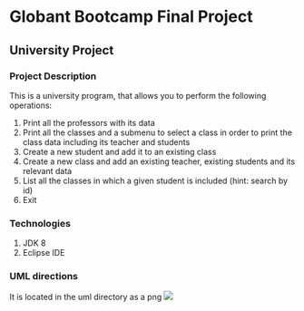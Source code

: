 # Globant Bootcamp Final Project
## University Project
### Project Description
This is a university program, that allows you to perform the following operations:
1. Print all the professors with its data
2. Print all the classes and a submenu to select a class in order to print the class data including its
teacher and students
3. Create a new student and add it to an existing class
4. Create a new class and add an existing teacher, existing students and its relevant data
5. List all the classes in which a given student is included (hint: search by id)
6. Exit

### Technologies

1. JDK 8
2. Eclipse IDE

### UML directions
It is located in the uml directory as a png
<image src="./uml/university_uml.drawio.png"/>